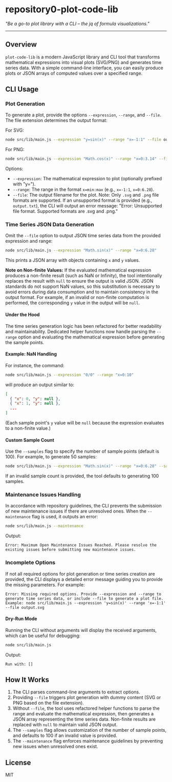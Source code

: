 # repository0-plot-code-lib

_"Be a go-to plot library with a CLI – the jq of formula visualizations."_

---

## Overview

`plot-code-lib` is a modern JavaScript library and CLI tool that transforms mathematical expressions into visual plots (SVG/PNG) and generates time series data. With a simple command-line interface, you can easily produce plots or JSON arrays of computed values over a specified range.

## CLI Usage

### Plot Generation

To generate a plot, provide the options `--expression`, `--range`, and `--file`. The file extension determines the output format:

For SVG:
```bash
node src/lib/main.js --expression "y=sin(x)" --range "x=-1:1" --file output.svg
```

For PNG:
```bash
node src/lib/main.js --expression "Math.cos(x)" --range "x=0:3.14" --file output.png
```

Options:
- `--expression`: The mathematical expression to plot (optionally prefixed with "y=").
- `--range`: The range in the format `x=min:max` (e.g., `x=-1:1`, `x=0:6.28`).
- `--file`: The output filename for the plot. Note: Only `.svg` and `.png` file formats are supported. If an unsupported format is provided (e.g., `output.txt`), the CLI will output an error message: "Error: Unsupported file format. Supported formats are .svg and .png." 

### Time Series JSON Data Generation

Omit the `--file` option to output JSON time series data from the provided expression and range:
```bash
node src/lib/main.js --expression "Math.sin(x)" --range "x=0:6.28"
```
This prints a JSON array with objects containing `x` and `y` values.

**Note on Non-finite Values:**
If the evaluated mathematical expression produces a non-finite result (such as NaN or Infinity), the tool intentionally replaces the result with `null` to ensure the output is valid JSON. JSON standards do not support NaN values, so this substitution is necessary to avoid errors during data consumption and to maintain consistency in the output format. For example, if an invalid or non-finite computation is performed, the corresponding `y` value in the output will be `null`.

#### Under the Hood
The time series generation logic has been refactored for better readability and maintainability. Dedicated helper functions now handle parsing the `--range` option and evaluating the mathematical expression before generating the sample points.

#### Example: NaN Handling

For instance, the command:
```bash
node src/lib/main.js --expression "0/0" --range "x=0:10"
```
will produce an output similar to:
```json
[
  { "x": 0, "y": null },
  { "x": 1, "y": null },
  ...
]
```
(Each sample point's `y` value will be `null` because the expression evaluates to a non-finite value.)

#### Custom Sample Count

Use the `--samples` flag to specify the number of sample points (default is 100). For example, to generate 50 samples:
```bash
node src/lib/main.js --expression "Math.sin(x)" --range "x=0:6.28" --samples 50
```
If an invalid sample count is provided, the tool defaults to generating 100 samples.

### Maintenance Issues Handling

In accordance with repository guidelines, the CLI prevents the submission of new maintenance issues if there are unresolved ones. When the `--maintenance` flag is used, it outputs an error:
```bash
node src/lib/main.js --maintenance
```
Output:
```
Error: Maximum Open Maintenance Issues Reached. Please resolve the existing issues before submitting new maintenance issues.
```

### Incomplete Options

If not all required options for plot generation or time series creation are provided, the CLI displays a detailed error message guiding you to provide the missing parameters. For example:
```
Error: Missing required options. Provide --expression and --range to generate time series data, or include --file to generate a plot file. Example: node src/lib/main.js --expression 'y=sin(x)' --range 'x=-1:1' --file output.svg
```

#### Dry-Run Mode

Running the CLI without arguments will display the received arguments, which can be useful for debugging:
```bash
node src/lib/main.js
```
Output:
```
Run with: []
```

## How It Works

1. The CLI parses command-line arguments to extract options.
2. Providing `--file` triggers plot generation with dummy content (SVG or PNG based on the file extension).
3. Without `--file`, the tool uses refactored helper functions to parse the range and evaluate the mathematical expression, then generates a JSON array representing the time series data. Non-finite results are replaced with `null` to maintain valid JSON output.
4. The `--samples` flag allows customization of the number of sample points, and defaults to 100 if an invalid value is provided.
5. The `--maintenance` flag enforces maintenance guidelines by preventing new issues when unresolved ones exist.

## License

MIT

